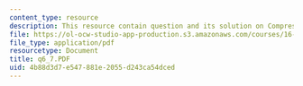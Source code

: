 ```yaml
---
content_type: resource
description: This resource contain question and its solution on Compressors.
file: https://ol-ocw-studio-app-production.s3.amazonaws.com/courses/16-01-unified-engineering-i-ii-iii-iv-fall-2005-spring-2006/4b88d3d7e547881e2055d243ca54dced_q6_7.PDF
file_type: application/pdf
resourcetype: Document
title: q6_7.PDF
uid: 4b88d3d7-e547-881e-2055-d243ca54dced
---
```

